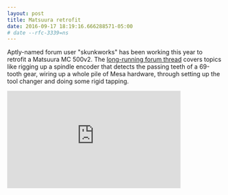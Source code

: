 ```yaml
---
layout: post
title: Matsuura retrofit
date: 2016-09-17 18:19:16.666288571-05:00
# date --rfc-3339=ns
---
```

Aptly-named forum user "skunkworks" has been working this year to retrofit
a Matsuura MC 500v2.  The [long-running forum thread][forum] covers topics
like rigging up a spindle encoder that detects the passing teeth of a 69-tooth
gear, wiring up a whole pile of Mesa hardware, through setting up the tool
changer and doing some rigid tapping.

<div>
<iframe width="405" height="227" src="https://www.youtube.com/embed/XntXTuXNfvE" frameborder="0" allowfullscreen></iframe>
</div>

 [forum]: http://forum.linuxcnc.org/forum/38-general-linuxcnc-questions/30441-matsuura-mc-500v2-retrofit
